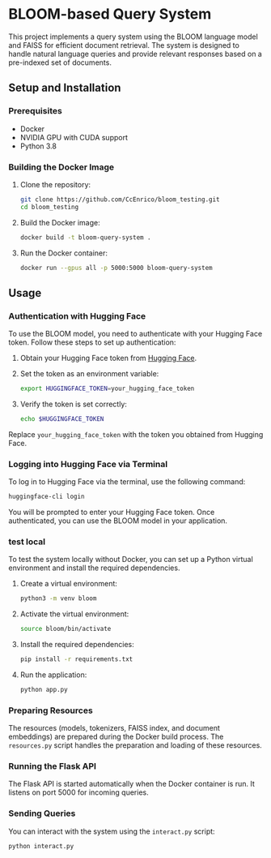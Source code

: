 # BLOOM-based Query System

This project implements a query system using the BLOOM language model and FAISS for efficient document retrieval. The system is designed to handle natural language queries and provide relevant responses based on a pre-indexed set of documents.

## Setup and Installation

### Prerequisites

- Docker
- NVIDIA GPU with CUDA support
- Python 3.8

### Building the Docker Image

1. Clone the repository:
    ```sh
    git clone https://github.com/CcEnrico/bloom_testing.git
    cd bloom_testing
    ```

2. Build the Docker image:
    ```sh
    docker build -t bloom-query-system .
    ```

3. Run the Docker container:
    ```sh
    docker run --gpus all -p 5000:5000 bloom-query-system
    ```

## Usage

### Authentication with Hugging Face

To use the BLOOM model, you need to authenticate with your Hugging Face token. Follow these steps to set up authentication:

1. Obtain your Hugging Face token from [Hugging Face](https://huggingface.co/settings/tokens).

2. Set the token as an environment variable:
    ```sh
    export HUGGINGFACE_TOKEN=your_hugging_face_token
    ```

3. Verify the token is set correctly:
    ```sh
    echo $HUGGINGFACE_TOKEN
    ```

Replace `your_hugging_face_token` with the token you obtained from Hugging Face.

### Logging into Hugging Face via Terminal

To log in to Hugging Face via the terminal, use the following command:

```sh
huggingface-cli login
```

You will be prompted to enter your Hugging Face token. Once authenticated, you can use the BLOOM model in your application.

### test local

To test the system locally without Docker, you can set up a Python virtual environment and install the required dependencies.

1. Create a virtual environment:
    ```sh
    python3 -m venv bloom
    ```

2. Activate the virtual environment:
    ```sh
    source bloom/bin/activate
    ```

3. Install the required dependencies:
    ```sh
    pip install -r requirements.txt
    ```

4. Run the application:
    ```sh
    python app.py
    ```

### Preparing Resources

The resources (models, tokenizers, FAISS index, and document embeddings) are prepared during the Docker build process. The `resources.py` script handles the preparation and loading of these resources.

### Running the Flask API

The Flask API is started automatically when the Docker container is run. It listens on port 5000 for incoming queries.

### Sending Queries

You can interact with the system using the `interact.py` script:

```sh
python interact.py
```